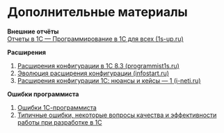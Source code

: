 # Дополнительные материалы

**Внешние отчёты**  
[Отчеты в 1С — Программирование в 1С для всех (1s-up.ru)](https://www.1s-up.ru/otchety-v-1s/?ysclid=l5w4duvm9r806794073)

**Расширения**

1. [Расширения конфигурации в 1С 8.3 (programmist1s.ru)](https://programmist1s.ru/rasshireniya-konfiguratsii-1s-8-3/?ysclid=l5w4ew7kc1758614461)
2. [Эволюция расширения конфигурации (infostart.ru)](https://infostart.ru/1c/articles/1190788/?ysclid=l5w4ih2tek632882031)
3. [Расширения конфигурации 1С: нюансы и кейсы — 1 (i-neti.ru)](https://career.i-neti.ru/rasshireniya-konfiguratsii-1s-nyuansy-i-keysy-chast-1/?ysclid=l5w4iu55hg39821902)

**Ошибки программиста**

1. [Ошибки 1С-программиста](https://1c.alexcode.ru/top-11-oshibok-nachinayushchih-1s-programmistov/)  
2. [Типичные ошибки, некоторые вопросы качества и эффективности работы при разработке в 1С](https://infostart.ru/1c/articles/329271/)



